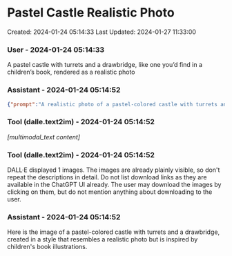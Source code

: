 # Pastel Castle Realistic Photo

Created: 2024-01-24 05:14:33
Last Updated: 2024-01-27 11:33:00

### User - 2024-01-24 05:14:33

A pastel castle with turrets and a drawbridge, like one you’d find in a children’s book, rendered as a realistic photo

### Assistant - 2024-01-24 05:14:52

```json
{"prompt":"A realistic photo of a pastel-colored castle with turrets and a drawbridge, reminiscent of a children's book illustration. The castle features soft, whimsical colors and intricate details in its architecture, set in a serene landscape with a clear sky in the background, conveying a magical and enchanting atmosphere.","size":"1024x1024"}
```

### Tool (dalle.text2im) - 2024-01-24 05:14:52

*[multimodal_text content]*

### Tool (dalle.text2im) - 2024-01-24 05:14:52


DALL·E displayed 1 images. The images are already plainly visible, so don't repeat the descriptions in detail. Do not list download links as they are available in the ChatGPT UI already. The user may download the images by clicking on them, but do not mention anything about downloading to the user.

### Assistant - 2024-01-24 05:14:52

Here is the image of a pastel-colored castle with turrets and a drawbridge, created in a style that resembles a realistic photo but is inspired by children's book illustrations.

